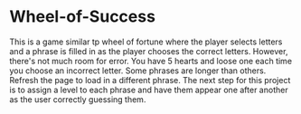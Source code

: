 # Wheel-of-Success

This is a game similar tp wheel of fortune where the player selects letters and a phrase is filled in as the player chooses the correct letters. However, there's not much room for error. You have 5 hearts and loose one each time you choose an incorrect letter. Some phrases are longer than others. Refresh the page to load in a different phrase. The next step for this project is to assign a level to each phrase and have them appear one after another as the user correctly guessing them. 
